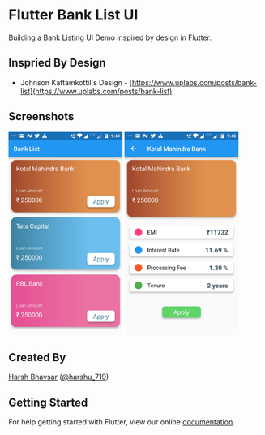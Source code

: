 
# Flutter Bank List UI

Building a Bank Listing UI Demo inspired by design in Flutter.


## Inspried By Design
* Johnson Kattamkottil's Design - [https://www.uplabs.com/posts/bank-list](https://www.uplabs.com/posts/bank-list) 

## Screenshots
<img src="ss_bankcard_list.jpg" height="400em" /> <img src="ss_bank_item.jpg" height="400em" />


## Created By

[Harsh Bhavsar](https://github.com/harshbhavsar011@gmail.com) ([@harshu_719](https://www.twitter.com/harshu_719)) 



## Getting Started

For help getting started with Flutter, view our online
[documentation](https://flutter.io/).
